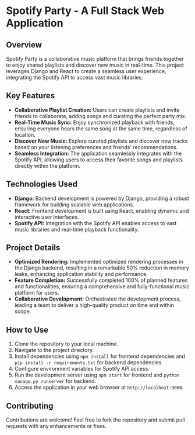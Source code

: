# Spotify Party - A Full Stack Web Application

## Overview
Spotify Party is a collaborative music platform that brings friends together to enjoy shared playlists and discover new music in real-time. This project leverages Django and React to create a seamless user experience, integrating the Spotify API to access vast music libraries.

## Key Features
- **Collaborative Playlist Creation:** Users can create playlists and invite friends to collaborate, adding songs and curating the perfect party mix.
- **Real-Time Music Sync:** Enjoy synchronized playback with friends, ensuring everyone hears the same song at the same time, regardless of location.
- **Discover New Music:** Explore curated playlists and discover new tracks based on your listening preferences and friends' recommendations.
- **Seamless Integration:** The application seamlessly integrates with the Spotify API, allowing users to access their favorite songs and playlists directly within the platform.

## Technologies Used
- **Django:** Backend development is powered by Django, providing a robust framework for building scalable web applications.
- **React:** Frontend development is built using React, enabling dynamic and interactive user interfaces.
- **Spotify API:** Integration with the Spotify API enables access to vast music libraries and real-time playback functionality.

## Project Details
- **Optimized Rendering:** Implemented optimized rendering processes in the Django backend, resulting in a remarkable 50% reduction in memory leaks, enhancing application stability and performance.
- **Feature Completion:** Successfully completed 100% of planned features and functionalities, ensuring a comprehensive and fully-functional music platform for users.
- **Collaborative Development:** Orchestrated the development process, leading a team to deliver a high-quality product on time and within scope.

## How to Use
1. Clone the repository to your local machine.
2. Navigate to the project directory.
3. Install dependencies using `npm install` for frontend dependencies and `pip install -r requirements.txt` for backend dependencies.
4. Configure environment variables for Spotify API access.
5. Run the development server using `npm start` for frontend and `python manage.py runserver` for backend.
6. Access the application in your web browser at `http://localhost:3000`.

## Contributing
Contributions are welcome! Feel free to fork the repository and submit pull requests with any enhancements or fixes.

